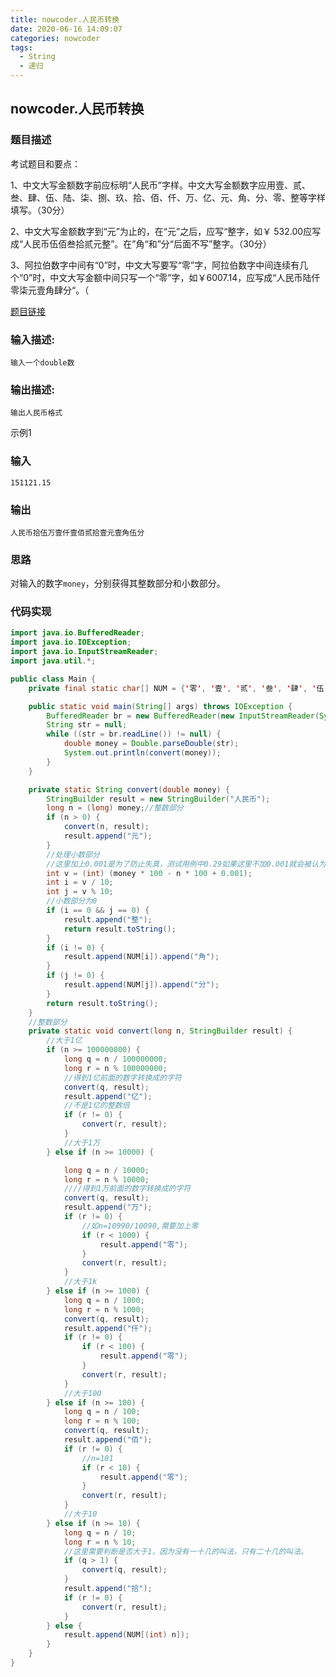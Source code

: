 ```yaml
---
title: nowcoder.人民币转换
date: 2020-06-16 14:09:07
categories: nowcoder
tags:
  - String
  - 递归
---
```


## nowcoder.人民币转换

### 题目描述

考试题目和要点：

1、中文大写金额数字前应标明“人民币”字样。中文大写金额数字应用壹、贰、叁、肆、伍、陆、柒、捌、玖、拾、佰、仟、万、亿、元、角、分、零、整等字样填写。（30分） 

2、中文大写金额数字到“元”为止的，在“元”之后，应写“整字，如￥ 532.00应写成“人民币伍佰叁拾贰元整”。在”角“和”分“后面不写”整字。（30分） 

3、阿拉伯数字中间有“0”时，中文大写要写“零”字，阿拉伯数字中间连续有几个“0”时，中文大写金额中间只写一个“零”字，如￥6007.14，应写成“人民币陆仟零柒元壹角肆分“。（

 [题目链接](https://www.nowcoder.com/practice/00ffd656b9604d1998e966d555005a4b?tpId=37&&tqId=21318&rp=1&ru=/ta/huawei&qru=/ta/huawei/question-ranking)

<!--more-->

### 输入描述:

```
输入一个double数
```

### 输出描述:

```
输出人民币格式
```

示例1

### 输入

```
151121.15
```

### 输出

```
人民币拾伍万壹仟壹佰贰拾壹元壹角伍分
```



### 思路

对输入的数字`money`，分别获得其整数部分和小数部分。



### 代码实现

```java
import java.io.BufferedReader;
import java.io.IOException;
import java.io.InputStreamReader;
import java.util.*;

public class Main {
    private final static char[] NUM = {'零', '壹', '贰', '叁', '肆', '伍', '陆', '柒', '捌', '玖', '拾', '佰', '仟', '万', '亿'};

    public static void main(String[] args) throws IOException {
        BufferedReader br = new BufferedReader(new InputStreamReader(System.in));
        String str = null;
        while ((str = br.readLine()) != null) {
            double money = Double.parseDouble(str);
            System.out.println(convert(money));
        }
    }

    private static String convert(double money) {
        StringBuilder result = new StringBuilder("人民币");
        long n = (long) money;//整数部分
        if (n > 0) {
            convert(n, result);
            result.append("元");
        }
        //处理小数部分
        //这里加上0.001是为了防止失真，测试用例中0.29如果这里不加0.001就会被认为是0.28
        int v = (int) (money * 100 - n * 100 + 0.001);
        int i = v / 10;
        int j = v % 10;
        //小数部分为0
        if (i == 0 && j == 0) {
            result.append("整");
            return result.toString();
        }
        if (i != 0) {
            result.append(NUM[i]).append("角");
        }
        if (j != 0) {
            result.append(NUM[j]).append("分");
        }
        return result.toString();
    }
    //整数部分
    private static void convert(long n, StringBuilder result) {
        //大于1亿
        if (n >= 100000000) {
            long q = n / 100000000;
            long r = n % 100000000;
            //得到1亿前面的数字转换成的字符
            convert(q, result);
            result.append("亿");
            //不是1亿的整数倍
            if (r != 0) {
                convert(r, result);
            }
            //大于1万
        } else if (n >= 10000) {

            long q = n / 10000;
            long r = n % 10000;
            ////得到1万前面的数字转换成的字符
            convert(q, result);
            result.append("万");
            if (r != 0) {
                //如n=10990/10090,需要加上零
                if (r < 1000) {
                    result.append("零");
                }
                convert(r, result);
            }
            //大于1k
        } else if (n >= 1000) {
            long q = n / 1000;
            long r = n % 1000;
            convert(q, result);
            result.append("仟");
            if (r != 0) {
                if (r < 100) {
                    result.append("零");
                }
                convert(r, result);
            }
            //大于100
        } else if (n >= 100) {
            long q = n / 100;
            long r = n % 100;
            convert(q, result);
            result.append("佰");
            if (r != 0) {
                //n=101
                if (r < 10) {
                    result.append("零");
                }
                convert(r, result);
            }
            //大于10
        } else if (n >= 10) {
            long q = n / 10;
            long r = n % 10;
            //这里需要判断是否大于1，因为没有一十几的叫法，只有二十几的叫法。
            if (q > 1) {
                convert(q, result);
            }
            result.append("拾");
            if (r != 0) {
                convert(r, result);
            }
        } else {
            result.append(NUM[(int) n]);
        }
    }
}
```


